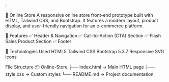 :

🛒 Online Store
A responsive online store front-end prototype built with HTML, Tailwind CSS, and Bootstrap. It features a modern layout, product display, and user-friendly navigation for an e-commerce platform.



📁 Features
✅ Header & Navigation
✅ Call-to-Action (CTA) Section
✅ Flash Sales Product Section
✅ Footer

🧰 Technologies Used
HTML5
Tailwind CSS
Bootstrap 5.3.7
Responsive SVG icons

File Structure
📦 Online-Store
├── index.html         → Main HTML page
├── style.css          → Custom styles
└── README.md          → Project documentation
